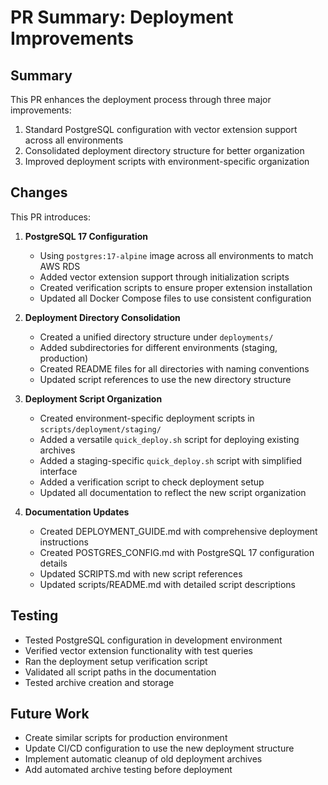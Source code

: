 # PR Summary: Deployment Improvements

## Summary
This PR enhances the deployment process through three major improvements:
1. Standard PostgreSQL configuration with vector extension support across all environments
2. Consolidated deployment directory structure for better organization
3. Improved deployment scripts with environment-specific organization

## Changes
This PR introduces:

1. **PostgreSQL 17 Configuration**
   - Using `postgres:17-alpine` image across all environments to match AWS RDS
   - Added vector extension support through initialization scripts
   - Created verification scripts to ensure proper extension installation
   - Updated all Docker Compose files to use consistent configuration

2. **Deployment Directory Consolidation**
   - Created a unified directory structure under `deployments/`
   - Added subdirectories for different environments (staging, production)
   - Created README files for all directories with naming conventions
   - Updated script references to use the new directory structure

3. **Deployment Script Organization**
   - Created environment-specific deployment scripts in `scripts/deployment/staging/`
   - Added a versatile `quick_deploy.sh` script for deploying existing archives
   - Added a staging-specific `quick_deploy.sh` script with simplified interface
   - Added a verification script to check deployment setup
   - Updated all documentation to reflect the new script organization

4. **Documentation Updates**
   - Created DEPLOYMENT_GUIDE.md with comprehensive deployment instructions
   - Created POSTGRES_CONFIG.md with PostgreSQL 17 configuration details
   - Updated SCRIPTS.md with new script references
   - Updated scripts/README.md with detailed script descriptions

## Testing
- Tested PostgreSQL configuration in development environment
- Verified vector extension functionality with test queries
- Ran the deployment setup verification script
- Validated all script paths in the documentation
- Tested archive creation and storage

## Future Work
- Create similar scripts for production environment
- Update CI/CD configuration to use the new deployment structure
- Implement automatic cleanup of old deployment archives
- Add automated archive testing before deployment